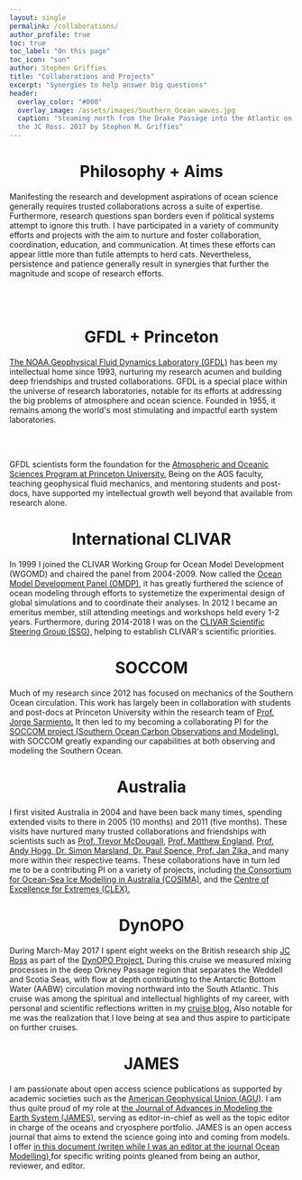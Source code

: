 ```yaml
---
layout: single 
permalink: /collaborations/
author_profile: true
toc: true
toc_label: "On this page"
toc_icon: "sun"
author: Stephen Griffies
title: "Collaborations and Projects"
excerpt: "Synergies to help answer big questions"
header:
  overlay_color: "#000"
  overlay_image: /assets/images/Southern_Ocean_waves.jpg
  caption: "Steaming north from the Drake Passage into the Atlantic on
  the JC Ross. 2017 by Stephen M. Griffies"
---
```



#  <center> Philosophy + Aims </center>

<p align="justify">

Manifesting the research and development aspirations of ocean science
generally requires trusted collaborations across a suite of expertise.
Furthermore, research questions span borders even if political systems
attempt to ignore this truth.  I have participated in a variety of
community efforts and projects with the aim to nurture and foster
collaboration, coordination, education, and communication.  At times
these efforts can appear little more than futile attempts to herd
cats.  Nevertheless, persistence and patience generally result in
synergies that further the magnitude and scope of research efforts.

<br> <br>

</p>


#  <center> GFDL + Princeton </center>
<p align="justify">

<a href="https://www.gfdl.noaa.gov/">The NOAA Geophysical Fluid
Dynamics Laboratory (GFDL)</a> has been my intellectual home since
1993, nurturing my research acumen and building deep friendships and
trusted collaborations.  GFDL is a special place within the universe
of research laboratories, notable for its efforts at addressing the
big problems of atmosphere and ocean science.  Founded in 1955, it
remains among the world's most stimulating and impactful earth system
laboratories.

<br>
<br>

GFDL scientists form the foundation for the <a
href="https://aos.princeton.edu/"> Atmospheric and Oceanic Sciences
Program at Princeton University.</a> Being on the AOS faculty,
teaching geophysical fluid mechanics, and mentoring students and
post-docs, have supported my intellectual growth well beyond that
available from research alone. 

</p>


#  <center> International CLIVAR </center>
<p align="justify">

In 1999 I joined the CLIVAR Working Group for Ocean Model Development
(WGOMD) and chaired the panel from 2004-2009.  Now called the <a
href="http://www.clivar.org/clivar-panels/omdp"> Ocean Model
Development Panel (OMDP)</a>, it has greatly furthered the science of
ocean modeling through efforts to systemetize the experimental design
of global simulations and to coordinate their analyses.  In 2012 I
became an emeritus member, still attending meetings and workshops held
every 1-2 years.  Furthermore, during 2014-2018 I was on the <a
href="http://www.clivar.org/organization/ssg"> CLIVAR Scientific
Steering Group (SSG),</a> helping to establish CLIVAR's scientific
priorities.

</p>


#  <center> SOCCOM </center>
<p align="justify">

Much of my research since 2012 has focused on mechanics of the
Southern Ocean circulation.  This work has largely been in
collaboration with students and post-docs at Princeton University
within the research team of <a
href="https://soccom.princeton.edu/team/sarmiento"> Prof. Jorge
Sarmiento.</a> It then led to my becoming a collaborating PI for the
<a href="https://soccom.princeton.edu/">SOCCOM project (Southern Ocean
Carbon Observations and Modeling),</a> with SOCCOM greatly expanding
our capabilities at both observing and modeling the Southern Ocean.

</p>

#  <center> Australia </center>
<p align="justify">

I first visited Australia in 2004 and have been back many times,
spending extended visits to there in 2005 (10 months) and 2011 (five
months).  These visits have nurtured many trusted collaborations and
friendships with scientists such as <a
href="https://research.unsw.edu.au/people/scientia-professor-trevor-mcdougall">
Prof. Trevor McDougall,</a> <a
href="https://www.ccrc.unsw.edu.au/ccrc-team/academic-research/matthew-england">
Prof. Matthew England,</a> <a
href="http://rses.anu.edu.au/people/andy-hogg"> Prof. Andy Hogg, </a>
<a href="https://people.csiro.au/M/S/Simon-Marsland"> Dr. Simon
Marsland, </a> <a
href="http://web.science.unsw.edu.au/~paulspence/ogcm.html"> Dr. Paul
Spence, </a> <a href="https://sites.google.com/view/janzika/">
Prof. Jan Zika, </a> and many more within their respective teams.
These collaborations have in turn led me to be a contributing PI on a
variety of projects, including <a href="http://cosima.org.au/"> the
Consortium for Ocean-Sea Ice Modelling in Australia (COSIMA),</a> and
the <a href="https://climateextremes.org.au/">Centre of Excellence for
Extremes (CLEX).</a>

</p>


#  <center> DynOPO </center>
<p align="justify">

During March-May 2017 I spent eight weeks on the British research ship
<a
href="https://www.bas.ac.uk/polar-operations/sites-and-facilities/ship/rrs-james-clark-ross-virtual-tour/">JC
Ross</a> as part of the <a
href="https://www.bas.ac.uk/project/dynamics-of-the-orkney-passage-outflow/">DynOPO
Project.</a> During this cruise we measured mixing processes in the
deep Orkney Passage region that separates the Weddell and Scotia Seas,
with flow at depth contributing to the Antarctic Bottom Water (AABW)
circulation moving northward into the South Atlantic. This cruise was
among the spiritual and intellectual highlights of my career, with
personal and scientific reflections written in my <a
href="https://dynopocruise2017.blogspot.com/"> cruise blog.</a> Also
notable for me was the realization that I love being at sea and thus
aspire to participate on further cruises.

</p>

#  <center> JAMES </center>
<p align="justify">

I am passionate about open access science publications as supported by
academic societies such as the <a href="https://sites.agu.org/">
American Geophysical Union (AGU)</a>. I am thus quite proud of my role
at <a
href="https://agupubs.onlinelibrary.wiley.com/hub/journal/19422466/editorial-board/editorial-board">
the Journal of Advances in Modeling the Earth System (JAMES),</a>
serving as editor-in-chief as well as the topic editor in charge of
the oceans and cryosphere portfolio.  JAMES is an open access journal
that aims to extend the science going into and coming from models. I
offer <a
href="https://github.com/StephenGriffies/documents/blob/master/ElementsOfStyle/Griffies_Elements_of_Style_journal_articles.pdf">
in this document (writen while I was an editor at the journal Ocean
Modelling) </a> for specific writing points gleaned from being an
author, reviewer, and editor.

</p>



